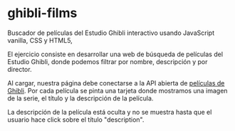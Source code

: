 # ghibli-films

Buscador de películas del Estudio Ghibli interactivo usando JavaScript vanilla, CSS y HTML5,

El ejercicio consiste en desarrollar una web de búsqueda de películas del Estudio Ghibli, donde podemos filtrar por nombre, descripción y por director.

Al cargar, nuestra página debe conectarse a la API abierta de [películas de Ghibli](https://ghibliapi.herokuapp.com/). 
Por cada película se pinta una tarjeta donde mostramos una imagen de la serie, el título y la descripción de la película.

La descripción de la película está oculta y no se muestra hasta que el usuario hace click sobre el título "description".

